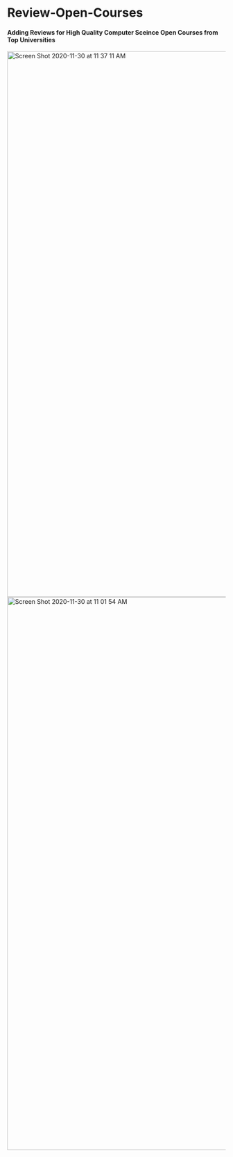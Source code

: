 # Review-Open-Courses

#### Adding Reviews for High Quality Computer Sceince Open Courses from Top Universities

<img width="1258" alt="Screen Shot 2020-11-30 at 11 37 11 AM" src="https://user-images.githubusercontent.com/46516278/100655656-71f79680-3300-11eb-8d16-276d06e34f94.png">

<img width="1275" alt="Screen Shot 2020-11-30 at 11 01 54 AM" src="https://user-images.githubusercontent.com/46516278/100652565-f693e600-32fb-11eb-935a-098d16b813fb.png">
